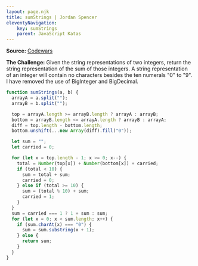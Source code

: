 ```yaml
---
layout: page.njk
title: sumStrings | Jordan Spencer
eleventyNavigation:
    key: sumStrings
    parent: JavaScript Katas
---
```


**Source:** [Codewars](https://www.codewars.com/kata/5324945e2ece5e1f32000370)

**The Challenge:** Given the string representations of two integers, return the string representation of the sum of those integers.
A string representation of an integer will contain no characters besides the ten numerals "0" to "9". I have removed the use of BigInteger and BigDecimal.

```js
function sumStrings(a, b) {
  arrayA = a.split("");
  arrayB = b.split("");

  top = arrayA.length >= arrayB.length ? arrayA : arrayB;
  bottom = arrayB.length <= arrayA.length ? arrayB : arrayA;
  diff = top.length - bottom.length;
  bottom.unshift(...new Array(diff).fill("0"));

  let sum = "";
  let carried = 0;

  for (let x = top.length - 1; x >= 0; x--) {
    total = Number(top[x]) + Number(bottom[x]) + carried;
    if (total < 10) {
      sum = total + sum;
      carried = 0;
    } else if (total >= 10) {
      sum = (total % 10) + sum;
      carried = 1;
    }
  }
  sum = carried === 1 ? 1 + sum : sum;
  for (let x = 0; x < sum.length; x++) {
    if (sum.charAt(x) === "0") {
      sum = sum.substring(x + 1);
    } else {
      return sum;
    }
  }
}
```
